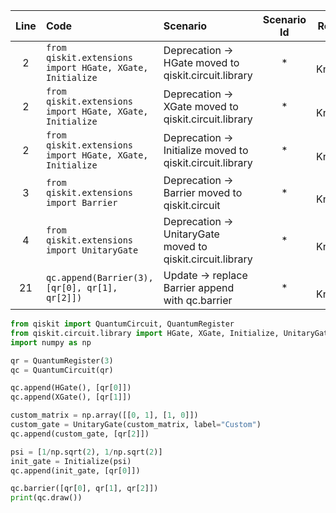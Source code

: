 | Line | Code | Scenario | Scenario Id | Reference | Artifact | Refactoring |
| :--: | :--- | :------- | :---------: | :-------: | :------- | :---------- |
| 2 | `from qiskit.extensions import HGate, XGate, Initialize` | Deprecation -> HGate moved to qiskit.circuit.library | * | Internal Knowledge | HGate | `from qiskit.circuit.library import HGate` |
| 2 | `from qiskit.extensions import HGate, XGate, Initialize` | Deprecation -> XGate moved to qiskit.circuit.library | * | Internal Knowledge | XGate | `from qiskit.circuit.library import XGate` |
| 2 | `from qiskit.extensions import HGate, XGate, Initialize` | Deprecation -> Initialize moved to qiskit.circuit.library | * | Internal Knowledge | Initialize | `from qiskit.circuit.library import Initialize` |
| 3 | `from qiskit.extensions import Barrier` | Deprecation -> Barrier moved to qiskit.circuit | * | Internal Knowledge | Barrier | (remove import; use qc.barrier instead) |
| 4 | `from qiskit.extensions import UnitaryGate` | Deprecation -> UnitaryGate moved to qiskit.circuit.library | * | Internal Knowledge | UnitaryGate | `from qiskit.circuit.library import UnitaryGate` |
| 21 | `qc.append(Barrier(3), [qr[0], qr[1], qr[2]])` | Update -> replace Barrier append with qc.barrier | * | Internal Knowledge | Barrier | `qc.barrier([qr[0], qr[1], qr[2]])` |

```python
from qiskit import QuantumCircuit, QuantumRegister
from qiskit.circuit.library import HGate, XGate, Initialize, UnitaryGate
import numpy as np

qr = QuantumRegister(3)
qc = QuantumCircuit(qr)

qc.append(HGate(), [qr[0]])
qc.append(XGate(), [qr[1]])

custom_matrix = np.array([[0, 1], [1, 0]])
custom_gate = UnitaryGate(custom_matrix, label="Custom")
qc.append(custom_gate, [qr[2]])

psi = [1/np.sqrt(2), 1/np.sqrt(2)]
init_gate = Initialize(psi)
qc.append(init_gate, [qr[0]])

qc.barrier([qr[0], qr[1], qr[2]])
print(qc.draw())
```
